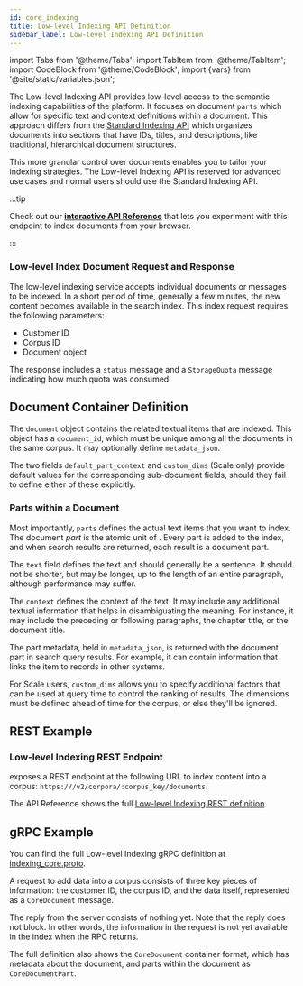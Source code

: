 ```yaml
---
id: core_indexing
title: Low-level Indexing API Definition
sidebar_label: Low-level Indexing API Definition
---
```


import Tabs from '@theme/Tabs';
import TabItem from '@theme/TabItem';
import CodeBlock from '@theme/CodeBlock';
import {vars} from '@site/static/variables.json';

The Low-level Indexing API provides low-level access to the semantic indexing
capabilities of the <Config v="names.product"/> platform. It focuses on document `parts` which allow for
specific text and context definitions within a document. This approach differs
from the [Standard Indexing API](indexing) which organizes documents
into sections that have IDs, titles, and descriptions, like traditional,
hierarchical document structures.

This more granular control over documents enables you to tailor your indexing
strategies. The Low-level Indexing API is reserved for advanced use cases and
normal users should use the Standard Indexing API.

:::tip

Check out our [**interactive API Reference**](/docs/rest-api/create-corpus-document) that lets you experiment
with this endpoint to index documents from your browser.

:::

### Low-level Index Document Request and Response

The low-level indexing service accepts individual documents or messages to
be indexed. In a short period of time, generally a few minutes, the new
content becomes available in the search index. This index request requires the
following parameters:

- Customer ID
- Corpus ID
- Document object

The response includes a `status` message and a `StorageQuota` message
indicating how much quota was consumed.

## Document Container Definition

The `document` object contains the related textual items that are indexed.
This object has a `document_id`, which must be unique among all the documents in
the same corpus. It may optionally define `metadata_json`.

The two fields `default_part_context` and `custom_dims` (Scale only) provide
default values for the corresponding sub-document fields, should they fail to
define either of these explicitly.

### Parts within a Document

Most importantly, `parts` defines the actual text items that you want to index.
The document _part_ is the atomic unit of <Config v="names.product"/>. Every
part is added to the index, and when search results are returned, each result
is a document part.

The `text` field defines the text and should generally be a sentence. It
should not be shorter, but may be longer, up to the length of an entire
paragraph, although performance may suffer.

The `context` defines the context of the text. It may include any additional
textual information that helps in disambiguating the meaning. For instance, it
may include the preceding or following paragraphs, the chapter title, or the
document title.

The part metadata, held in `metadata_json`, is returned with the document part
in search query results. For example, it can contain information that links the
item to records in other systems.

For Scale users, `custom_dims` allows you to specify additional factors that can be
used at query time to control the ranking of results. The dimensions must be
defined ahead of time for the corpus, or else they'll be ignored.

## REST Example

### Low-level Indexing REST Endpoint

<Config v="names.product"/> exposes a REST endpoint at the following URL
to index content into a corpus:
<code>https://<Config v="domains.rest.indexing"/>/v2/corpora/:corpus_key/documents</code>

The API Reference shows the full [Low-level Indexing REST definition](/docs/rest-api/create-corpus-document).

## gRPC Example

You can find the full Low-level Indexing gRPC definition at [indexing_core.proto](https://github.com/vectara/protos/blob/main/indexing_core.proto).

A request to add data into a corpus consists of three key pieces of information:
the customer ID, the corpus ID, and the data itself, represented as a
`CoreDocument` message.

The reply from the server consists of nothing yet. Note that the reply does not
block. In other words, the information in the request is not yet available in
the index when the RPC returns.

The full definition also shows the `CoreDocument` container format, which has
metadata about the document, and parts within the document as `CoreDocumentPart`.

